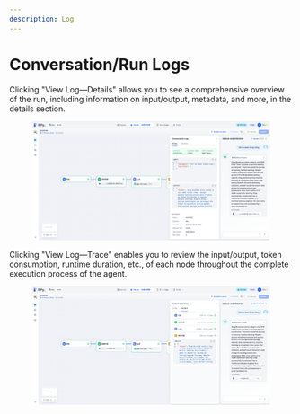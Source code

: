 ```yaml
---
description: Log
---
```


# Conversation/Run Logs

Clicking "View Log—Details" allows you to see a comprehensive overview of the run, including information on input/output, metadata, and more, in the details section.

<figure><img src="/en/.gitbook/assets/guides/agent/debug_and_preview/log/output (8).png" alt=""><figcaption></figcaption></figure>

Clicking "View Log—Trace" enables you to review the input/output, token consumption, runtime duration, etc., of each node throughout the complete execution process of the agent.

<figure><img src="/en/.gitbook/assets/guides/agent/debug_and_preview/log/output (1) (6).png" alt=""><figcaption></figcaption></figure>
